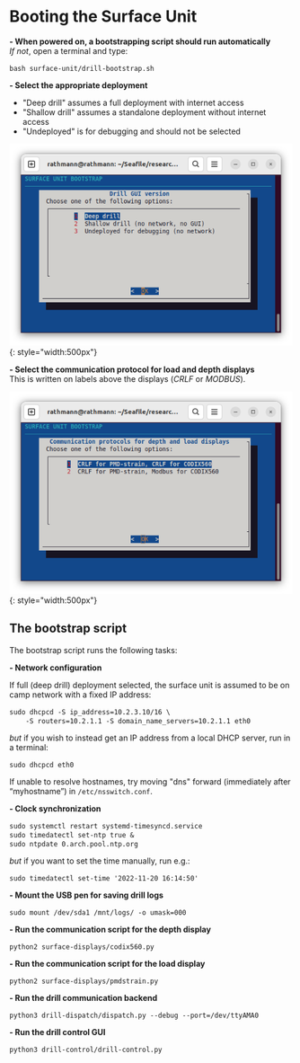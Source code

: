 # Booting the Surface Unit

<b>- When powered on, a bootstrapping script should run automatically</b> <br>
*If not*, open a terminal and type:
```
bash surface-unit/drill-bootstrap.sh
```

<b>- Select the appropriate deployment</b>

* "Deep drill" assumes a full deployment with internet access
* "Shallow drill" assumes a standalone deployment without internet access
* "Undeployed" is for debugging and should not be selected

![](https://raw.githubusercontent.com/nicholasmr/surface-unit/main/docs/bootstrap/menu1.png#center){: style="width:500px"}    
    
<b>- Select the communication protocol for load and depth displays</b><br>
This is written on labels above the displays (*CRLF* or *MODBUS*).

![](https://raw.githubusercontent.com/nicholasmr/surface-unit/main/docs/bootstrap/menu2.png#center){: style="width:500px"}
  
## The bootstrap script

The bootstrap script runs the following tasks:

<b>- Network configuration</b> 

If full (deep drill) deployment selected, the surface unit is assumed to be on camp network with a fixed IP address:

``` 
sudo dhcpcd -S ip_address=10.2.3.10/16 \
    -S routers=10.2.1.1 -S domain_name_servers=10.2.1.1 eth0
```

*but* if you wish to instead get an IP address from a local DHCP server, run in a terminal: 

``` 
sudo dhcpcd eth0
```

If unable to resolve hostnames, try moving "dns" forward (immediately after “myhostname”) in `/etc/nsswitch.conf`.

<b>- Clock synchronization</b>
``` 
sudo systemctl restart systemd-timesyncd.service
sudo timedatectl set-ntp true &
sudo ntpdate 0.arch.pool.ntp.org
```

*but* if you want to set the time manually, run e.g.:

``` 
sudo timedatectl set-time '2022-11-20 16:14:50'
```

<b>- Mount the USB pen for saving drill logs</b>

``` 
sudo mount /dev/sda1 /mnt/logs/ -o umask=000
```

<b>- Run the communication script for the depth display</b> 

```
python2 surface-displays/codix560.py
```

<b>- Run the communication script for the load display</b> 

```
python2 surface-displays/pmdstrain.py
```

<b>- Run the drill communication backend</b>

``` 
python3 drill-dispatch/dispatch.py --debug --port=/dev/ttyAMA0
```
 
<b>- Run the drill control GUI</b>

``` 
python3 drill-control/drill-control.py
```
